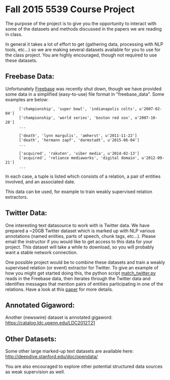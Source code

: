 Fall 2015 5539 Course Project
=====================

The purpose of the project is to give you the opportunity to interact with some of the datasets and methods discussed in the papers we are reading in class.

In general it takes a lot of effort to get (gathering data, processing with NLP tools, etc...) so we are making several datasets available for you to use for the class project.  You are highly encouraged, though not required to use these datasets.

Freebase Data:
--------------

Unfortunately <a href='https://www.freebase.com/'>Freebase</a> was recently shut down, though we have provided some data in a simplified (easy-to-use) file format in "freebase_data".  Some examples are below:

	      ['championship', 'super bowl', 'indianapolis colts', u'2007-02-04']
	      ['championship', 'world series', 'boston red sox', u'2007-10-28']
	      ...

	      ['death', 'lynn margulis', 'amherst', u'2011-11-22']
	      ['death', 'hermann zapf', 'darmstadt', u'2015-06-04']
	      ...

	      ['acquired', 'rakuten', 'viber media', u'2014-02-13']
	      ['acquired', 'reliance mediaworks', 'digital domain', u'2012-09-21']
	      ...

In each case, a tuple is listed which consists of a relation, a pair of entities involved, and an associated date.

This data can be used, for example to train weakly supervised relation extractors.

Twitter Data:
--------------

One interesting text datasource to work with is Twitter data.  We have prepared a ~20GB Twitter dataset which is marked up with NLP various annotations (named entities, parts of speech, chunk tags, etc...).
Please email the instructor if you would like to get access to this data for your project.  This dataset will take a while to download, so you will probably want a stable network connection.

One possible project would be to combine these datasets and train a weakly supervised relation (or event) extractor for Twitter.  To give an example of how you might get started doing this, the python script
<a href='match_twitter.py'>match_twitter.py</a> reads in the Freebase data, then iterates through the Twitter data and identifies messages that mention pairs of entities participating in one of the relations.
Have a look at this <a href='http://web.stanford.edu/~jurafsky/mintz.pdf'>paper</a> for more details.

Annotated Gigaword:
-------------------

Another (newswire) dataset is annotated gigaword: https://catalog.ldc.upenn.edu/LDC2012T21

Other Datasets:
----------------------------------

Some other large marked-up text datasets are available here: http://deepdive.stanford.edu/doc/opendata/

You are also encouraged to explore other potential structured data sources as weak supervision as well.

